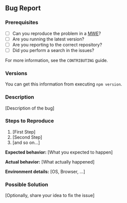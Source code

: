 ## Bug Report

### Prerequisites

- [ ] Can you reproduce the problem in a [MWE](https://en.wikipedia.org/wiki/Minimal_working_example)?
- [ ] Are you running the latest version?
- [ ] Are you reporting to the correct repository?
- [ ] Did you perform a search in the issues?

For more information, see the `CONTRIBUTING` guide.

### Versions

You can get this information from executing `npm version`.

### Description

[Description of the bug]

### Steps to Reproduce

1. [First Step]
2. [Second Step]
3. [and so on...]

**Expected behavior:** [What you expected to happen]

**Actual behavior:** [What actually happened]

**Environment details:** [OS, Browser, ...]

### Possible Solution

[Optionally, share your idea to fix the issue]
